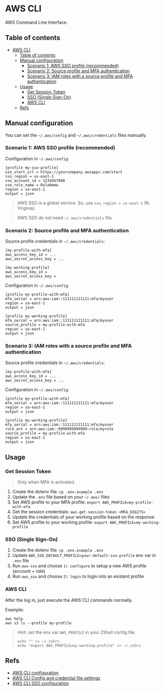 # AWS CLI

AWS Command Line Interface.

## Table of contents
- [AWS CLI](#aws-cli)
  - [Table of contents](#table-of-contents)
  - [Manual configuration](#manual-configuration)
    - [Scenario 1: AWS SSO profile (recommended)](#scenario-1-aws-sso-profile-recommended)
    - [Scenario 2: Source profile and MFA authentication](#scenario-2-source-profile-and-mfa-authentication)
    - [Scenario 3: IAM roles with a source profile and MFA authentication](#scenario-3-iam-roles-with-a-source-profile-and-mfa-authentication)
  - [Usage](#usage)
    - [Get Session Token](#get-session-token)
    - [SSO (Single Sign-On)](#sso-single-sign-on)
    - [AWS CLI](#aws-cli-1)
  - [Refs](#refs)

## Manual configuration

You can set the `~/.aws/config` and `~/.aws/credentials` files manually.

### Scenario 1: AWS SSO profile (recommended)

Configuration in `~/.aws/config`:

```
[profile my-sso-profile]
sso_start_url = https://yourcompany.awsapps.com/start
sso_region = us-east-1
sso_account_id = 1234567890
sso_role_name = RoleName
region = sa-east-1
output = json
```

> AWS SSO is a global service. So, use `sso_region = us-east-1` (N. Virginia).

> AWS SSO do not need `~/.aws/credentials` file.

### Scenario 2: Source profile and MFA authentication

Source profile credentials in `~/.aws/credentials`:

```
[my-profile-with-mfa]
aws_access_key_id = ...
aws_secret_access_key = ...

[my-working-profile]
aws_access_key_id =
aws_secret_access_key =
```

Configuration in `~/.aws/config`:

```
[profile my-profile-with-mfa]
mfa_serial = arn:aws:iam::111111111111:mfa/myuser
region = sa-east-1
output = json

[profile my-working-profile]
mfa_serial = arn:aws:iam::111111111111:mfa/myuser
source_profile = my-profile-with-mfa
region = sa-east-1
output = json
```

### Scenario 3: IAM roles with a source profile and MFA authentication

Source profile credentials in `~/.aws/credentials`:

```
[my-profile-with-mfa]
aws_access_key_id = ...
aws_secret_access_key = ...
```

Configuration in `~/.aws/config`:

```
[profile my-profile-with-mfa]
mfa_serial = arn:aws:iam::111111111111:mfa/myuser
region = sa-east-1
output = json

[profile my-working-profile]
mfa_serial = arn:aws:iam::111111111111:mfa/myuser
role_arn = arn:aws:iam::9999999999999:role/myrole
source_profile = my-profile-with-mfa
region = sa-east-1
output = json
```

## Usage

### Get Session Token

> Only when MFA is activated.

1. Create the dotenv file: `cp .env.example .env`
1. Update the `.env` file based on your `~/.aws/` files
2. Set AWS profile to your MFA profile: `export AWS_PROFILE=my-profile-with-mfa`
3. Get the session credentials: `aws-get-session-token <MFA_DIGITS>`
4. Update the credentials of your working profile based on the response
5. Set AWS profile to your working profile: `export AWS_PROFILE=my-working-profile`

### SSO (Single Sign-On)

1. Create the dotenv file: `cp .env.example .env`
2. Update `AWS_SSO_DEFAULT_PROFILE=your-default-sso-profile` env var in `.env` file
3. Run `aws-sso` and choose `1) configure` to setup a new AWS profile (account + role)
4. Run `aws_sso` and choose `2) login` to login into an existent profile

### AWS CLI

After the log in, just execute the AWS CLI commands normally.

Example:
```shell
aws help
aws s3 ls --profile my-profile
```

> Hint: set the env var `AWS_PROFILE` in your ZShell config file.
> ```
> echo "" >> ~/.zshrc
> echo "export AWS_PROFILE=my-working-profile" >> ~/.zshrc
> ```

## Refs

- [AWS CLI configuration](https://docs.aws.amazon.com/cli/latest/userguide/cli-chap-configure.html)
- [AWS CLI Config and credential file settings](https://docs.aws.amazon.com/cli/latest/userguide/cli-configure-files.html)
- [AWS CLI SSO configuration](https://docs.aws.amazon.com/cli/latest/userguide/cli-configure-sso.html)
